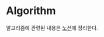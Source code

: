 # Algorithm

알고리즘에 관련된 내용은 [노션](https://false-bubbler-e1a.notion.site/Data-structure-Algorithm-50ed33d0fb7144ce9dd271d39fa6f796)에 정리한다.

